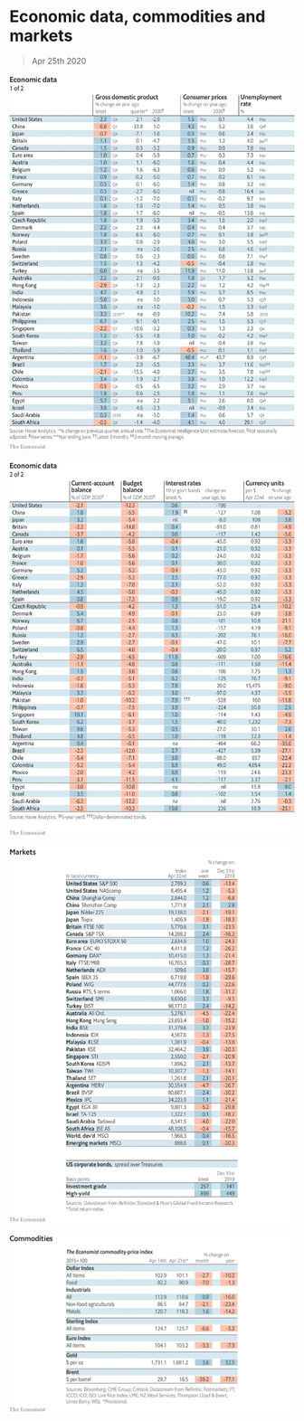 # Economic data, commodities and markets

> Apr 25th 2020

![](./images/20200425_INT101_0.png)

![](./images/20200425_INT102.png)

![](./images/20200425_INT201.png)

![](./images/20200425_INT401.png)